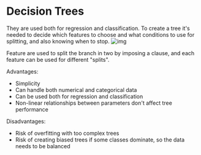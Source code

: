 # Decision Trees
They are used both for regression and classification. To create a tree it's needed to decide which features to choose and what conditions to use for splitting, and also knowing when to stop.
![img](https://miro.medium.com/v2/resize:fit:640/format:webp/1*XMId5sJqPtm8-RIwVVz2tg.png)

Feature are used to split the branch in two by imposing a clause, and each feature can be used for different "splits".

Advantages:
- Simplicity
- Can handle both numerical and categorical data
- Can be used both for regression and classification
- Non-linear relationships between parameters don't affect tree performance

Disadvantages:
- Risk of overfitting with too complex trees
- Risk of creating biased trees if some classes dominate, so the data needs to be balanced